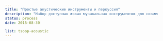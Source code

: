 ```yaml
---
title: "Простые акустические инструменты и перкуссия"
description: "Набор доступных живых музыкальных инструментов для совместных джемов"
status: process
date: 2015-08-30

list: tsoop-acoustic
---
```

